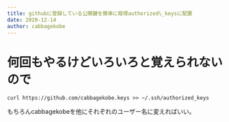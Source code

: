 ```yaml
---
title: githubに登録している公開鍵を簡単に取得authorized\_keysに配置
date: 2020-12-14
author: cabbagekobe
---
```



何回もやるけどいろいろと覚えられないので
==========================

`curl https://github.com/cabbagekobe.keys >> ~/.ssh/authorized_keys`

もちろんcabbagekobeを他にそれぞれのユーザー名に変えればいい。
